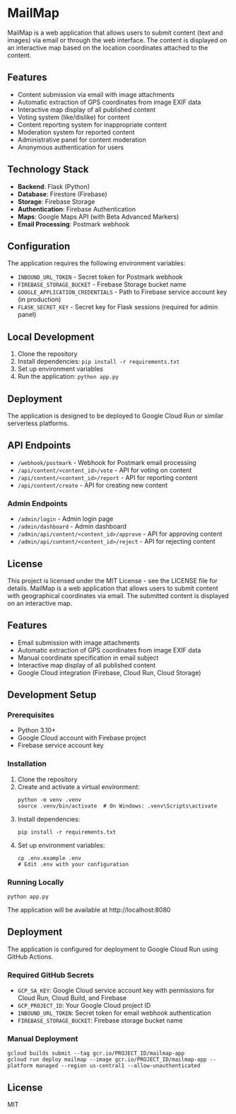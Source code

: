 # MailMap

MailMap is a web application that allows users to submit content (text and images) via email or through the web interface. The content is displayed on an interactive map based on the location coordinates attached to the content.

## Features

- Content submission via email with image attachments
- Automatic extraction of GPS coordinates from image EXIF data
- Interactive map display of all published content
- Voting system (like/dislike) for content
- Content reporting system for inappropriate content
- Moderation system for reported content
- Administrative panel for content moderation
- Anonymous authentication for users

## Technology Stack

- **Backend**: Flask (Python)
- **Database**: Firestore (Firebase)
- **Storage**: Firebase Storage
- **Authentication**: Firebase Authentication
- **Maps**: Google Maps API (with Beta Advanced Markers)
- **Email Processing**: Postmark webhook

## Configuration

The application requires the following environment variables:

- `INBOUND_URL_TOKEN` - Secret token for Postmark webhook
- `FIREBASE_STORAGE_BUCKET` - Firebase Storage bucket name
- `GOOGLE_APPLICATION_CREDENTIALS` - Path to Firebase service account key (in production)
- `FLASK_SECRET_KEY` - Secret key for Flask sessions (required for admin panel)

## Local Development

1. Clone the repository
2. Install dependencies: `pip install -r requirements.txt`
3. Set up environment variables
4. Run the application: `python app.py`

## Deployment

The application is designed to be deployed to Google Cloud Run or similar serverless platforms.

## API Endpoints

- `/webhook/postmark` - Webhook for Postmark email processing
- `/api/content/<content_id>/vote` - API for voting on content
- `/api/content/<content_id>/report` - API for reporting content
- `/api/content/create` - API for creating new content

### Admin Endpoints

- `/admin/login` - Admin login page
- `/admin/dashboard` - Admin dashboard
- `/admin/api/content/<content_id>/approve` - API for approving content
- `/admin/api/content/<content_id>/reject` - API for rejecting content

## License

This project is licensed under the MIT License - see the LICENSE file for details.
MailMap is a web application that allows users to submit content with geographical coordinates via email. The submitted content is displayed on an interactive map.

## Features

- Email submission with image attachments
- Automatic extraction of GPS coordinates from image EXIF data
- Manual coordinate specification in email subject
- Interactive map display of all published content
- Google Cloud integration (Firebase, Cloud Run, Cloud Storage)

## Development Setup

### Prerequisites

- Python 3.10+
- Google Cloud account with Firebase project
- Firebase service account key

### Installation

1. Clone the repository
2. Create and activate a virtual environment:
   ```
   python -m venv .venv
   source .venv/bin/activate  # On Windows: .venv\Scripts\activate
   ```
3. Install dependencies:
   ```
   pip install -r requirements.txt
   ```
4. Set up environment variables:
   ```
   cp .env.example .env
   # Edit .env with your configuration
   ```

### Running Locally

```
python app.py
```

The application will be available at http://localhost:8080

## Deployment

The application is configured for deployment to Google Cloud Run using GitHub Actions.

### Required GitHub Secrets

- `GCP_SA_KEY`: Google Cloud service account key with permissions for Cloud Run, Cloud Build, and Firebase
- `GCP_PROJECT_ID`: Your Google Cloud project ID
- `INBOUND_URL_TOKEN`: Secret token for email webhook authentication
- `FIREBASE_STORAGE_BUCKET`: Firebase storage bucket name

### Manual Deployment

```
gcloud builds submit --tag gcr.io/PROJECT_ID/mailmap-app
gcloud run deploy mailmap --image gcr.io/PROJECT_ID/mailmap-app --platform managed --region us-central1 --allow-unauthenticated
```

## License

MIT
